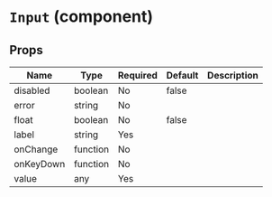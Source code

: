 `Input` (component)
===================



Props
-----

Name | Type | Required | Default | Description
-----|------|----------|---------|------------
disabled|boolean|No|false|
error|string|No||
float|boolean|No|false|
label|string|Yes||
onChange|function|No||
onKeyDown|function|No||
value|any|Yes||